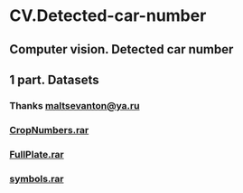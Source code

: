 # CV.Detected-car-number
## Computer vision.  Detected car number

## 1 part. Datasets
### Thanks  maltsevanton@ya.ru
### [CropNumbers.rar](https://disk.yandex.ru/d/EAfnQ947criHW)
### [FullPlate.rar](https://disk.yandex.ru/d/0H2AipxrcrXqy)
### [symbols.rar](https://disk.yandex.ru/d/U41QZ8v7cpJ6R)

